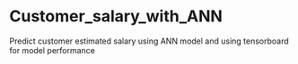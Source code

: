 # Customer_salary_with_ANN
Predict customer estimated salary using ANN model and using tensorboard for model performance

